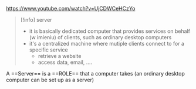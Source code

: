 https://www.youtube.com/watch?v=UjCDWCeHCzYo

>[!info] server
>- it is basically dedicated computer that provides services on behalf (w imieniu) of clients, such as ordinary desktop computers
>- it's a centralized machine where mutiple clients connect to for a specific service
>	- retrieve a website
>	- access data, email, ....

A ==Server== is a ==ROLE== that a computer takes (an ordinary desktop computer can be set up as a server)